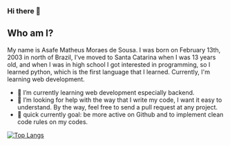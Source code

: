 ### Hi there 👋
## Who am I?
My name is Asafe Matheus Moraes de Sousa. I was born on February 13th, 2003 in north of Brazil, I've moved to Santa Catarina when I was 13 years old, and when I was in high school I got interested in programming, so I learned python, which is the first language that I learned. Currently, I'm learning web development. 


- 🌱 I’m currently learning web development especially backend.
- 🤔 I’m looking for help with the way that I write my code, I want it easy to understand. By the way, feel free to send a pull request at any project.
- 🔎 quick currently goal: be more active on Github and to implement clean code rules on my codes.

[![Top Langs](https://github-readme-stats.vercel.app/api/top-langs/?username=AsafeMatheus&langs_count=10)](https://github.com/AsafeMatheus/github-readme-stats)
